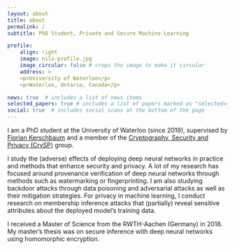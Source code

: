 ```yaml
---
layout: about
title: about
permalink: /
subtitle: PhD Student, Private and Secure Machine Learning

profile:
    align: right
    image: nils-profile.jpg
    image_circular: false # crops the image to make it circular
    address: >
    <p>University of Waterloo</p>
    <p>Waterloo, Ontario, Canada</p>

news: true  # includes a list of news items
selected_papers: true # includes a list of papers marked as "selected={true}"
social: true  # includes social icons at the bottom of the page
---
```


I am a PhD student at the University of Waterloo (since 2019), supervised by <a href="https://cs.uwaterloo.ca/~fkerschb/">Florian Kerschbaum</a>
and a member of the <a href="https://crysp.uwaterloo.ca">Cryptography, Security and Privacy (CrySP)</a> group.

I study the (adverse) effects of deploying deep neural networks in practice and methods that enhance security and privacy. A lot of my research has focused around provenance verification of deep neural networks through methods such as watermarking or fingerprinting. I am also studying backdoor attacks through data poisoning and adversarial attacks as well as their mitigation strategies. For privacy in machine learning, I conduct research on membership inference attacks that (partially) reveal sensitive attributes about the deployed model’s training data.

I received a Master of Science from the RWTH-Aachen (Germany) in 2018. My master’s thesis was on secure inference with deep neural networks using homomorphic encryption.

